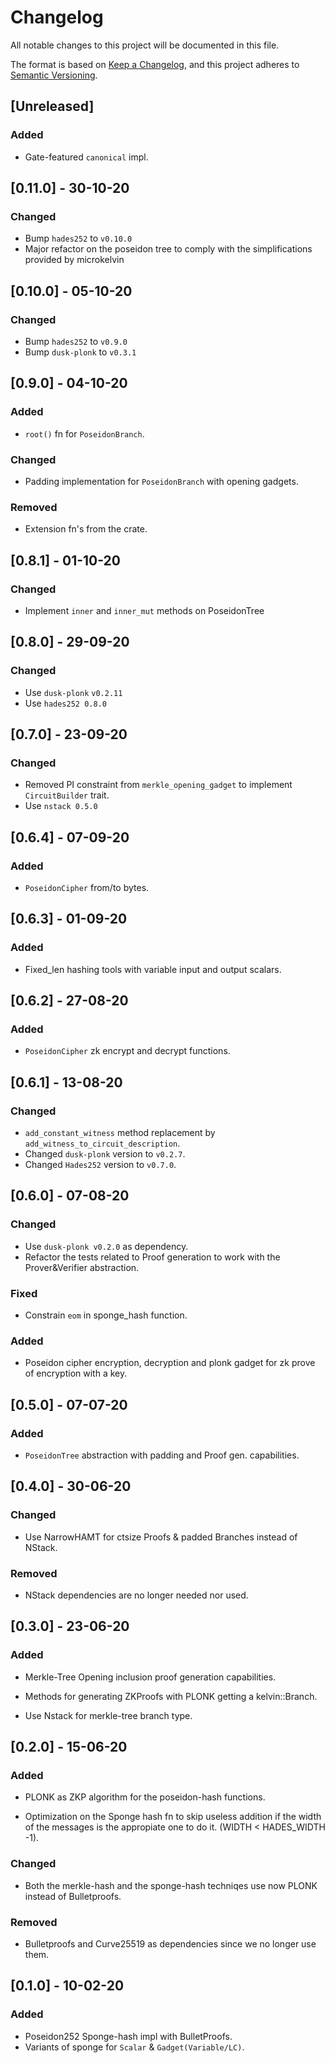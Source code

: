 # Changelog

All notable changes to this project will be documented in this file.

The format is based on [Keep a Changelog](https://keepachangelog.com/en/1.0.0/),
and this project adheres to [Semantic Versioning](https://semver.org/spec/v2.0.0.html).

## [Unreleased]
### Added
- Gate-featured `canonical` impl.

## [0.11.0] - 30-10-20
### Changed
- Bump `hades252` to `v0.10.0`
- Major refactor on the poseidon tree to comply with the simplifications provided by microkelvin

## [0.10.0] - 05-10-20
### Changed
- Bump `hades252` to `v0.9.0`
- Bump `dusk-plonk` to `v0.3.1`

## [0.9.0] - 04-10-20
### Added
- `root()` fn for `PoseidonBranch`.

### Changed
- Padding implementation for `PoseidonBranch` with opening gadgets.

### Removed
- Extension fn's from the crate.

## [0.8.1] - 01-10-20
### Changed
- Implement `inner` and `inner_mut` methods on PoseidonTree

## [0.8.0] - 29-09-20
### Changed
- Use `dusk-plonk` `v0.2.11`
- Use `hades252 0.8.0`

## [0.7.0] - 23-09-20
### Changed
- Removed PI constraint from `merkle_opening_gadget` to implement
`CircuitBuilder` trait.
- Use `nstack 0.5.0`

## [0.6.4] - 07-09-20
### Added
- `PoseidonCipher` from/to bytes.

## [0.6.3] - 01-09-20
### Added
- Fixed_len hashing tools with variable input and output scalars.

## [0.6.2] - 27-08-20
### Added
- `PoseidonCipher` zk encrypt and decrypt functions.

## [0.6.1] - 13-08-20
### Changed
- `add_constant_witness` method replacement by `add_witness_to_circuit_description`.
- Changed `dusk-plonk` version to `v0.2.7`.
- Changed `Hades252` version to `v0.7.0`.

## [0.6.0] - 07-08-20
### Changed
- Use `dusk-plonk v0.2.0` as dependency.
- Refactor the tests related to Proof generation to work with the Prover&Verifier abstraction.

### Fixed
- Constrain `eom` in sponge_hash function.

### Added
- Poseidon cipher encryption, decryption and plonk gadget for zk prove of encryption with a key.


## [0.5.0] - 07-07-20
### Added

- `PoseidonTree` abstraction with padding and Proof gen. capabilities.


## [0.4.0] - 30-06-20
### Changed

- Use NarrowHAMT for ctsize Proofs & padded Branches instead of NStack.

### Removed

- NStack dependencies are no longer needed nor used.


## [0.3.0] - 23-06-20
### Added

- Merkle-Tree Opening inclusion proof generation capabilities.

- Methods for generating ZKProofs with PLONK
getting a kelvin::Branch.

- Use Nstack for merkle-tree branch type.


## [0.2.0] - 15-06-20
### Added

- PLONK as ZKP algorithm for the poseidon-hash
functions.

- Optimization on the Sponge hash fn to skip useless addition if the width of the messages is the appropiate one to do it. (WIDTH < HADES_WIDTH -1).

### Changed
- Both the merkle-hash and the sponge-hash techniqes use now PLONK instead of Bulletproofs.

### Removed
- Bulletproofs and Curve25519 as dependencies since we no longer use them.


## [0.1.0] - 10-02-20
### Added

- Poseidon252 Sponge-hash impl with BulletProofs.
- Variants of sponge for `Scalar` & `Gadget(Variable/LC)`.
